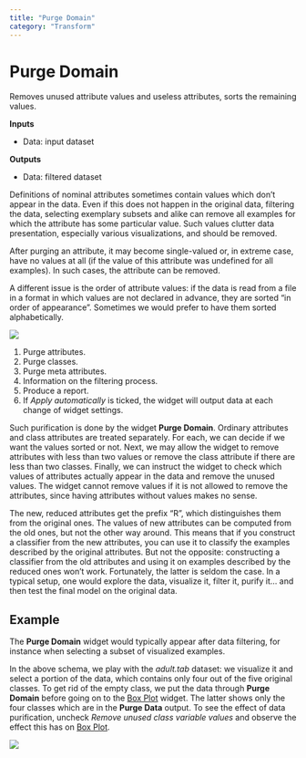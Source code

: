 ```yaml
---
title: "Purge Domain"
category: "Transform"
---
```

Purge Domain
============

Removes unused attribute values and useless attributes, sorts the remaining values.

**Inputs**

- Data: input dataset

**Outputs**

- Data: filtered dataset

Definitions of nominal attributes sometimes contain values which don’t appear in the data. Even if this does not happen in the original data, filtering the data, selecting exemplary subsets and alike can remove all examples for which the attribute has some particular value. Such values clutter data presentation, especially various visualizations, and should be removed.

After purging an attribute, it may become single-valued or, in extreme case, have no values at all (if the value of this attribute was undefined for all examples). In such cases, the attribute can be removed.

A different issue is the order of attribute values: if the data is read from a file in a format in which values are not declared in advance, they are sorted “in order of appearance”. Sometimes we would prefer to have them sorted alphabetically.

![](../images/PurgeDomain-stamped.png)

1. Purge attributes.
2. Purge classes.
3. Purge meta attributes.
4. Information on the filtering process.
5. Produce a report.
6. If *Apply automatically* is ticked, the widget will output data at
   each change of widget settings.

Such purification is done by the widget **Purge Domain**. Ordinary attributes and class attributes are treated separately. For each, we can decide if we want the values sorted or not. Next, we may allow the widget to remove attributes with less than two values or remove the class attribute if there are less than two classes. Finally, we can instruct the widget to check which values of attributes actually appear in the data and remove the unused values. The widget cannot remove values if it is not allowed to remove the attributes, since having attributes without values makes no sense.

The new, reduced attributes get the prefix “R”, which distinguishes them from the original ones. The values of new attributes can be computed from the old ones, but not the other way around. This means that if you construct a classifier from the new attributes, you can use it to classify the examples described by the original attributes. But not the opposite: constructing a classifier from the old attributes and using it on examples described by the reduced ones won’t work. Fortunately, the latter is seldom the case. In a typical setup, one would explore the data, visualize it, filter it, purify it… and then test the final model on the original data.

Example
-------

The **Purge Domain** widget would typically appear after data filtering, for instance when selecting a subset of visualized examples.

In the above schema, we play with the *adult.tab* dataset: we visualize it and select a portion of the data, which contains only four out of the five original classes. To get rid of the empty class, we put the data through **Purge Domain** before going on to the [Box Plot](../../visualize/boxplot/) widget. The latter shows only the four classes which are in the **Purge Data** output. To see the effect of data purification, uncheck *Remove unused class variable values* and observe the effect this has on [Box Plot](../../visualize/boxplot/).

![](../images/PurgeDomain-example.png)
